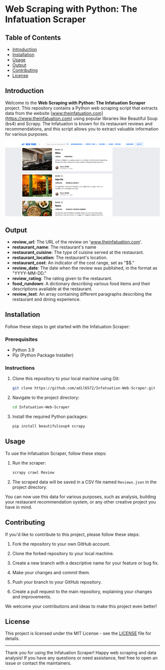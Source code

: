 
# Web Scraping with Python: The Infatuation Scraper

## Table of Contents

- [Introduction](#introduction)
- [Installation](#installation)
- [Usage](#usage)
- [Output](#output)
- [Contributing](#contributing)
- [License](#license)

## Introduction

Welcome to the **Web Scraping with Python: The Infatuation Scraper** project. This repository contains a Python web scraping script that extracts data from the website [www.theinfatuation.com](https://www.theinfatuation.com) using popular libraries like Beautiful Soup (bs4) and Scrapy. The Infatuation is known for its restaurant reviews and recommendations, and this script allows you to extract valuable information for various purposes.

![The Infatuation](https://github.com/adil6572/Infatuation-Web-Scraper/blob/main/The-Infatuation.png)


## Output 

- **review_url**: The URL of the review on 'www.theinfatuation.com'.
- **restaurant_name**: The restaurant's name 
- **restaurant_cuisine**: The type of cuisine served at the restaurant.
- **restaurant_location**: The restaurant's location.
- **restaurant_cost**: An indicator of the cost range, set as "$$."
- **review_date**: The date when the review was published, in the format as "YYYY-MM-DD."
- **review_rating**: The rating given to the restaurant.
- **food_rundown**: A dictionary describing various food items and their descriptions available at the restaurant.
- **review_text**: An array containing different paragraphs describing the restaurant and dining experience.

## Installation

Follow these steps to get started with the Infatuation Scraper:

### Prerequisites

- Python 3.9
- Pip (Python Package Installer)

### Instructions

1. Clone this repository to your local machine using Git:

   ```bash
   git clone https://github.com/adil6572/Infatuation-Web-Scraper.git
   ```

2. Navigate to the project directory:

   ```bash
   cd Infatuation-Web-Scraper
   ```

3. Install the required Python packages:
   ```bash
   pip install beautifulsoup4 scrapy
   ```

## Usage

To use the Infatuation Scraper, follow these steps:

1. Run the scraper:

   ```bash
   scrapy crawl Review
   ```

2. The scraped data will be saved in a CSV file named `Reviews.json` in the project directory.

You can now use this data for various purposes, such as analysis, building your restaurant recommendation system, or any other creative project you have in mind.

## Contributing

If you'd like to contribute to this project, please follow these steps:

1. Fork the repository to your own GitHub account.

2. Clone the forked repository to your local machine.

3. Create a new branch with a descriptive name for your feature or bug fix.

4. Make your changes and commit them.

5. Push your branch to your GitHub repository.

6. Create a pull request to the main repository, explaining your changes and improvements.

We welcome your contributions and ideas to make this project even better!

## License

This project is licensed under the MIT License - see the [LICENSE](LICENSE) file for details.

---

Thank you for using the Infatuation Scraper! Happy web scraping and data analysis! If you have any questions or need assistance, feel free to open an issue or contact the maintainers.
